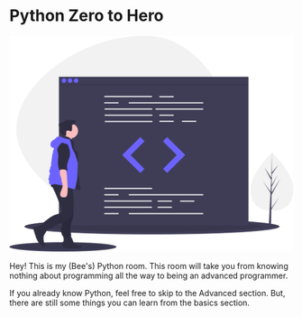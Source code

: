 # Python Zero to Hero

![](.gitbook/assets/undraw_code_review_l1q9.svg)

Hey! This is my \(Bee's\) Python room. This room will take you from knowing nothing about programming all the way to being an advanced programmer.

If you already know Python, feel free to skip to the Advanced section. But, there are still some things you can learn from the basics section.

